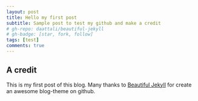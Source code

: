 ```yaml
---
layout: post
title: Hello my first post
subtitle: Sample post to test my github and make a credit
# gh-repo: daattali/beautiful-jekyll
# gh-badge: [star, fork, follow]
tags: [test]
comments: true
---
```


## A credit

This is my first post of this blog. Many thanks to [Beautiful Jekyll](https://github.com/daattali/beautiful-jekyll) for create an awesome blog-theme on github.


